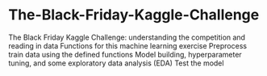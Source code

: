 # The-Black-Friday-Kaggle-Challenge

The Black Friday Kaggle Challenge: understanding the competition and reading in data
Functions for this machine learning exercise
Preprocess train data using the defined functions
Model building, hyperparameter tuning, and some exploratory data analysis (EDA)
Test the model
